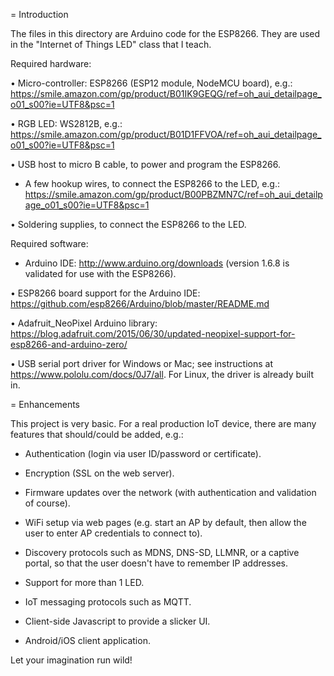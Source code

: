 = Introduction

The files in this directory are Arduino code for the ESP8266. They are used in
the "Internet of Things LED" class that I teach.

Required hardware:

• Micro-controller: ESP8266 (ESP12 module, NodeMCU board), e.g.:
https://smile.amazon.com/gp/product/B01IK9GEQG/ref=oh_aui_detailpage_o01_s00?ie=UTF8&psc=1

• RGB LED: WS2812B, e.g.:
https://smile.amazon.com/gp/product/B01D1FFVOA/ref=oh_aui_detailpage_o01_s00?ie=UTF8&psc=1

• USB host to micro B cable, to power and program the ESP8266.

* A few hookup wires, to connect the ESP8266 to the LED, e.g.:
https://smile.amazon.com/gp/product/B00PBZMN7C/ref=oh_aui_detailpage_o01_s00?ie=UTF8&psc=1

• Soldering supplies, to connect the ESP8266 to the LED.

Required software:

* Arduino IDE:
http://www.arduino.org/downloads (version 1.6.8 is validated for use with the
ESP8266).

• ESP8266 board support for the Arduino IDE:
https://github.com/esp8266/Arduino/blob/master/README.md 

• Adafruit_NeoPixel Arduino library:
https://blog.adafruit.com/2015/06/30/updated-neopixel-support-for-esp8266-and-arduino-zero/ 

• USB serial port driver for Windows or Mac; see instructions at
https://www.pololu.com/docs/0J7/all. For Linux, the driver is already built in.

= Enhancements

This project is very basic. For a real production IoT device, there are many
features that should/could be added, e.g.:

* Authentication (login via user ID/password or certificate).

* Encryption (SSL on the web server).

* Firmware updates over the network (with authentication and validation of
course).

* WiFi setup via web pages (e.g. start an AP by default, then allow the user
to enter AP credentials to connect to).

* Discovery protocols such as MDNS, DNS-SD, LLMNR, or a captive portal, so that
the user doesn't have to remember IP addresses.

* Support for more than 1 LED.

* IoT messaging protocols such as MQTT.

* Client-side Javascript to provide a slicker UI.

* Android/iOS client application.

Let your imagination run wild!
